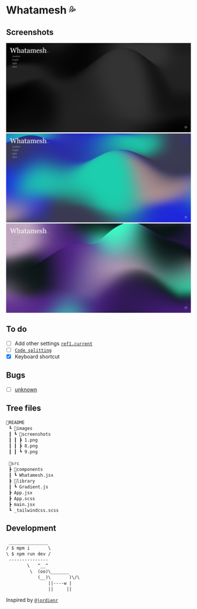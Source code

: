 # Whatamesh 💦

## Screenshots

![](./README/images/screenshots/1.png)
![](./README/images/screenshots/8.png)
![](./README/images/screenshots/9.png)

## To do

- [ ] Add other settings [`ref1.current`](src/components/Whatamesh.jsx#L16)
- [ ] [`Code splitting`](https://reactjs.org/docs/code-splitting.html)
- [x] Keyboard shortcut

## Bugs

- [ ] [unknown](/src/components/Whatamesh.jsx#L185)

## Tree files

```text
📂README
 ┗ 📂images
 ┃ ┗ 📂screenshots
 ┃ ┃ ┣ 1.png
 ┃ ┃ ┣ 8.png
 ┃ ┃ ┗ 9.png

 📂src
 ┣ 📂components
 ┃ ┗ Whatamesh.jsx
 ┣ 📂library
 ┃ ┗ Gradient.js
 ┣ App.jsx
 ┣ App.scss
 ┣ main.jsx
 ┗ _tailwindcss.scss
```

## Development

```text
 _______________
/ $ mpm i       \
\ $ npm run dev /
 ---------------
        \   ^__^
         \  (oo)\_______
            (__)\       )\/\
                ||----w |
                ||     ||
```

Inspired by [`@jordienr`](https://github.com/jordienr/whatamesh)
